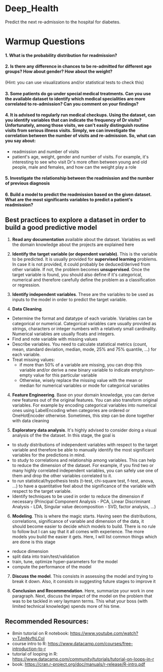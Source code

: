 # Deep_Health
Predict the next re-admission to the hospital for diabetes.

# Warmup Questions

#### 1. What is the probability distribution for readmission?

#### 2. Is there any difference in chances to be re-admitted for different age groups? How about gender? How about the weight?
  (Hint: you can use visualizations and/or statistical tests to check this)

#### 3. Some patients do go under special medical treatments. Can you use the available dataset to identify which medical specialities are more correlated to re-admission? Can you comment on your findings?

#### 4. It is advised to regularly run medical checkups. Using the dataset, can you identify variables that can indicate the frequency of Dr visits? Unfortunately, among those visits, we can't easily distinguish routine visits from serious illness visits. Simply, we can investigate the correlation between the number of visits and re-admission. So, what can you say about:
  - readmission and number of visits
  - patient's age, weight, gender and number of visits. For example, it's interesting to see who visit Dr's more often between young and old people, male and females, and how can the weight play a role

#### 5. Investigate the relationship between the readmission and the number of previous diagnosis

#### 6. Build a model to predict the readmission based on the given dataset. What are the most significants variables to predict a patient's readmission?

## Best practices to explore a dataset in order to build a good predictive model

1. **Read any documentation** available about the dataset. Variables as well the domain knowledge about the projects are explained here

2. **Identify the target variable (or dependent variable)**. This is the variable to be predicted. It is usually provided for **supervised learning** problems. In case it is not provided, it could probably be deduced/derived from other variable. If not, the problem becomes **unsupervised**. Once the target variable is found, you should also define if it's categorical, numerical and therefore carefully define the problem as a classification or regression.

3. **Identify independent variables**. These are the variables to be used as inputs to the model in order to predict the target variable.

3. **Data Cleaning**.
  - Determine the format and datatype of each variable. Variables can be categorical or numerical. Categorical variables care usually provided as strings, characters or integer numbers with a relatively small cardinality. Numerical variables are usually floats and integers.
  - Find and note variable with missing values
  - Describe variables. You need to calculate statistical metrics (count, mean, standard deviation, median, mode, 25% and 75% quantile, ...) for each variable.
  - Treat missing values:
    - if more than 50% of a variable are missing, you can drop this variable and/or derive a new binary variable to indicate empty/non-empty value for this particular variable
    - Otherwise, wisely replace the missing value with the mean or median for numerical variables or mode for categorical variables

4. **Feature Engineering**. Base on your domain knowledge, you can derive new features out of the original features. You can also transform original variables. For example by encoding categorical variables into numerical ones using LabelEncoding when categories are ordered or OneHotEncoder otherwise. Sometimes, this step can be done together with data cleaning

5. **Exploratory data analysis**. It's highly advised to consider doing a visual analysis of the the dataset. In this stage, the goal is
  - to study distributions of independent variables with respect to the target variable and therefore be able to manually identify the most significant variables for the predictions in mind.
  - to study to correlations and relationship among variables. This can help to reduce the dimension of the dataset. For example, if you find two or many highly correlated independent variables, you can safely use one of them and drop the other variables correlated to it.
  - to run statistical/hypothesis tests (t-test, chi-square test, f-test, anova, ...) to have a quantitative feel about the significance of the variable with respect to the target variable.
  - Identify techniques to be used in order to reduce the dimension if necessary (Principal Component Analysis - PCA, Linear Discriminant Analysis - LDA, Singular value decomposition - SVD, factor analysis, ...)

6. **Modeling**. This is where the magic starts. Having seen the distributions, correlations, significance of variable and dimension of the data, it should become easier to decide which models to build. There is no rule to follow but I can say that it all comes with experience. The more models you build the easier it gets. Here, I will list common things which are done is this stage
  - reduce dimension
  - split data into train/test/validation
  - train, tune, optimize hyper-parameters for the model
  - compute the performance of the model

7. **Discuss the model**. This consists in assessing the model and trying to break it down. Also, it consists in suggesting future stages to improve it

8. **Conclusion and Recommendation**. Here, summarize your work in one paragraph. Next, discuss the impact of the model on the problem that was to be tackled in very laymann terms. This what your boss (with limited technical knowledge) spends more of his time.

## Recommended Resources:
- 8min tutorial on R notebook: https://www.youtube.com/watch?v=TJmNvfhLCoI
- course intro to R: https://www.datacamp.com/courses/free-introduction-to-r
- tutorial of looping in R: https://www.datacamp.com/community/tutorials/tutorial-on-loops-in-r
- book: https://cran.r-project.org/doc/manuals/r-release/R-intro.pdf
